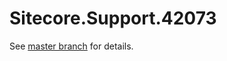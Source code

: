 # Sitecore.Support.42073

See [master branch](https://github.com/sitecoresupport/Sitecore.Support.42073) for details.